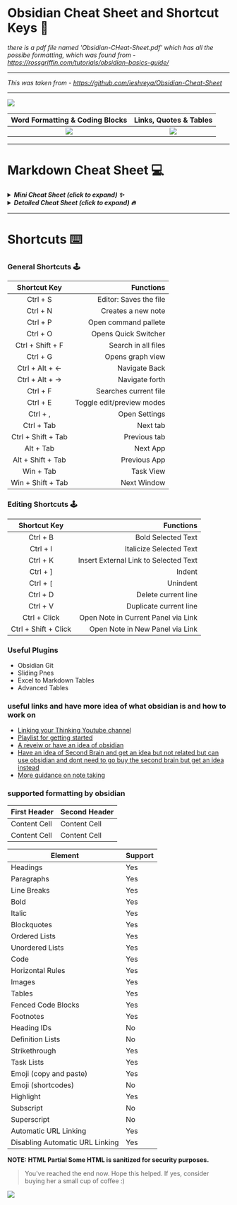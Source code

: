 # Obsidian Cheat Sheet and Shortcut Keys 🔮
*there is a pdf file named 'Obsidian-CHeat-Sheet.pdf' which has all the possibe formatting, which was found from - https://rossgriffin.com/tutorials/obsidian-basics-guide/*

---

*This was taken from - https://github.com/ieshreya/Obsidian-Cheat-Sheet*

---

![](https://i0.wp.com/atoughnut.com/wp-content/uploads/2020/08/Index1.png?resize=768%2C385&ssl=1 )


Word Formatting & Coding Blocks            |  Links, Quotes & Tables
:-------------------------:|:-------------------------:
![](https://i1.wp.com/atoughnut.com/wp-content/uploads/2020/08/Index2.png?resize=512%2C237&ssl=1)  |  ![](https://i2.wp.com/atoughnut.com/wp-content/uploads/2020/08/Index3.png?resize=512%2C224&ssl=1)

---
# Markdown Cheat Sheet 💻
<details>
  <summary><em><strong>Mini Cheat Sheet (click to expand) ✨</em></strong></summary>
  
  ``` 
# Heading 1

## Heading 2

-- Spacer  

- Bullet Points

- [x] Checklist

**Bold**

*Italic*

***Italic Bold***

==Highlights==

~~strikethrough~~

<p> paragraphs</p>

<u> underline </u>

```Coding Blocks```

[[Links]](Sources)

> Quotes/ Blockquotes

Table Cell A  |  Table Cell B
----          |          ----

[^footnote]

<kbd> keyboard shortcut </kbd>


```
</details>


<details>
  <summary><em><strong>Detailed Cheat Sheet (click to expand) 🔥</em></strong></summary>

 # Heading 1
 
```# Heading 1 ```

---

## Heading 2

```## Heading 2 ```

---

**Line Break**

``` ---  ```

---

- Bullet Points

``` - Bullet  ```

---

- [X] Checklist

``` - [x] list  ```

---

**Bold**

``` **text**  ```

---

*Italic*

```  *text* ```

---

***Italic Bold***

``` ***text***  ```

---

**==Highlights==**

``` ==this text is highlighted==```

---
***~~Strike~~***

```~~strikethrough~~```
---

***<p>paragraph- here no matter how much lines you have within the tags, it will all come as one paragraph which is visible in obsidian and not on github</p>***

```
<p>
Lorem ipsum dolor sit amet, consectetur adipiscing elit, sed do eiusmod tempor incididunt ut labore et dolore magna 
aliqua. Ut enim ad minim veniam, quis nostrud exercitation ullamco laboris nisi ut aliquip ex ea commodo consequat. 
Duis aute irure dolor in reprehenderit in voluptate velit esse cillum dolore eu fugiat nulla pariatur. 
Excepteur sint occaecat cupidatat non proident, sunt in culpa qui officia deserunt mollit anim id est laborum.
</p>

```
---
**underline**

``` <u>underline</u>```

---
**```Coding Blocks```**

``` By putting 3 (`) signs before and after the code.  ```

---

**[[Links]]**

``` [[link]](sources)  ```

---

> Quotes/ Blockquotes

``` > this is a quote.  ```

---

Table Cell A  |  Table Cell B
----          |          ----


```
Table Cell A  |  Table Cell B
----          |          ----
```
---
***[^Footnotes]**
```
[^footnote]
```
---
***<kbd>Keyboard shortcuts</kbd>***

```<kbd>Ctrl + C</kbd>```

---


</details>


---
# Shortcuts ⌨️

### General Shortcuts 🕹️
Shortcut Key		|		Functions
:-----------------:|-----------------:
Ctrl + S|Editor: Saves the file
Ctrl + N| Creates a new note
Ctrl + P| Open command pallete
Ctrl + O | Opens Quick Switcher
Ctrl + Shift + F  | Search in all files
Ctrl + G   | Opens graph view
Ctrl +  Alt + ← | Navigate Back
Ctrl +  Alt + → | Navigate forth
Ctrl + F | Searches current file
Ctrl + E | Toggle edit/preview modes
Ctrl + , | Open Settings
Ctrl + Tab | Next tab
Ctrl + Shift + Tab | Previous tab
Alt + Tab | Next App
Alt + Shift + Tab | Previous App
Win + Tab | Task View
Win + Shift + Tab |  Next Window



### Editing Shortcuts 🕹️
Shortcut Key		|		Functions
:-----------------:|-----------------:
Ctrl + B | Bold Selected Text
Ctrl + I | Italicize Selected Text
Ctrl + K | Insert External Link to Selected Text
Ctrl + ] | Indent
Ctrl + `[` | Unindent
Ctrl + D |Delete current line
Ctrl + V  | Duplicate current line
Ctrl + Click | Open Note in Current Panel via Link	
Ctrl + Shift + Click | Open Note in New Panel via Link	

### Useful Plugins
- Obsidian Git
- Sliding Pnes
- Excel to Markdown Tables
- Advanced Tables

### useful links and have more idea of what obsidian is and how to work on 

- [Linking your Thinking Youtube channel](https://www.youtube.com/channel/UC85D7ERwhke7wVqskV_DZUA)
- [Playlist for getting started](https://www.youtube.com/playlist?list=PL3NaIVgSlAVLHty1-NuvPa9V0b0UwbzBd)
- [A reveiw or have an idea of obsidian](https://www.youtube.com/watch?v=MYJsGksojms)
- [Have an idea of Second Brain and get an idea but not related but can use obsidian and dont need to go buy the second brain but get an idea instead](https://www.youtube.com/watch?v=OP3dA2GcAh8)
- [More guidance on note taking ](https://www.youtube.com/watch?v=E6ySG7xYgjY)


### supported formatting by obsidian  
| First Header  | Second Header |
| ------------- | ------------- |
| Content Cell  | Content Cell  |
| Content Cell  | Content Cell  |

| Element                           |   Support |
|-----------------------------------|-----------|
| Headings                          |	  Yes	    |
| Paragraphs                        |	  Yes	    |
| Line Breaks	                      |   Yes	    |
| Bold	                            |   Yes	    |
| Italic	                          |   Yes	    |
| Blockquotes	                      |   Yes	    |
| Ordered Lists	                    |   Yes	    |
| Unordered Lists	                  |   Yes	    |
| Code	                            |   Yes	    |
| Horizontal Rules	                |   Yes	    |
| Images	                          |   Yes	    |
| Tables	                          |   Yes	    |
| Fenced Code Blocks	              |   Yes	    |
| Footnotes	                        |   Yes	    |
| Heading IDs	                      |   No	    |
| Definition Lists	                |   No	    |
| Strikethrough	                    |   Yes	    |
| Task Lists	                      |   Yes	    |
| Emoji (copy and paste)	          |   Yes	    |
| Emoji (shortcodes)	              |   No	    |
| Highlight	                        |   Yes	    |
| Subscript	                        |   No	    |
| Superscript	                      |   No	    |
| Automatic URL Linking	            |   Yes	    |
| Disabling Automatic URL Linking	  |   Yes	    |

**NOTE: HTML	Partial	Some HTML is sanitized for security purposes.**

> You've reached the end now. Hope this helped. If yes, consider buying her a small cup of coffee :)

<a href="https://www.buymeacoffee.com/shreyapurohit" target="_blank"><img src="https://camo.githubusercontent.com/c3f856bacd5b09669157ed4774f80fb9d8622dd45ce8fdf2990d3552db99bd27/68747470733a2f2f7777772e6275796d6561636f666665652e636f6d2f6173736574732f696d672f637573746f6d5f696d616765732f6f72616e67655f696d672e706e67"></a>

